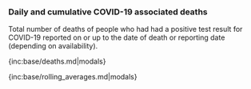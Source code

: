 ### Daily and cumulative COVID-19 associated deaths

Total number of deaths of people who had had a positive test result for COVID-19 reported on or up to the date of death or reporting date (depending on availability).

{inc:base/deaths.md|modals}

{inc:base/rolling_averages.md|modals}
